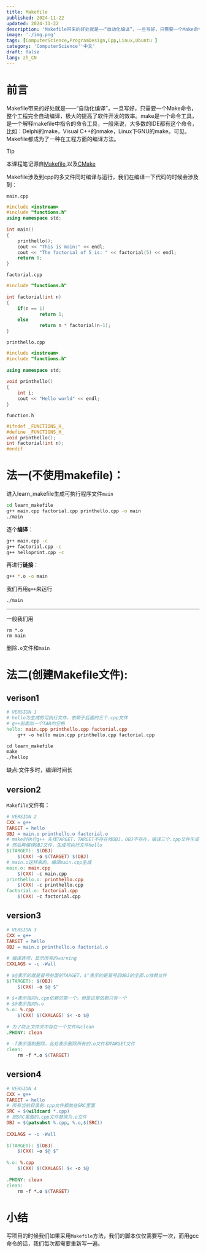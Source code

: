 ```yaml
---
title: Makefile
published: 2024-11-22
updated: 2024-11-22
description: 'Makefile带来的好处就是——“自动化编译”，一旦写好，只需要一个Make命令，整个工程完全自动编译，极大的提高了软件开发的效率。make是一个命令工具，是一个解释makefile中指令的命令工具，一般来说，大多数的IDE都有这个命令，比如：Delphi的make，Visual C++的nmake，Linux下GNU的make。可见，Makefile都成为了一种在工程方面的编译方法。'
image: './img.png'
tags: [ComputerScience,ProgramDesign,Cpp,Linux,Ubuntu ]
category: 'ComputerScience''中文'
draft: false 
lang: zh_CN
---
```

# 前言

Makefile带来的好处就是——“自动化编译”，一旦写好，只需要一个Make命令，整个工程完全自动编译，极大的提高了软件开发的效率。make是一个命令工具，是一个解释makefile中指令的命令工具，一般来说，大多数的IDE都有这个命令，比如：Delphi的make，Visual C++的nmake，Linux下GNU的make。可见，Makefile都成为了一种在工程方面的编译方法。

>[!TIP]
>本课程笔记源自[Makefile](https://www.bilibili.com/video/BV188411L7d2),以及[CMake](https://www.bilibili.com/video/BV1bg411p7oS/?)

Makefile涉及到cpp的多文件同时编译与运行，我们在编译一下代码的时候会涉及到：

`main.cpp`

```cpp
#include <iostream>
#include "functions.h"
using namespace std;
 
int main()
{
    printhello();
    cout << "This is main:" << endl;
    cout << "The factorial of 5 is: " << factorial(5) << endl;
    return 0;
}
```

`factorial.cpp`

```cpp
#include "functions.h"
 
int factorial(int n)
{
    if(n == 1)
            return 1;
    else
            return n * factorial(n-1);
}
```

`printhello.cpp`

```cpp
#include <iostream>
#include "functions.h"
 
using namespace std;
 
void printhello()
{
    int i;
    cout << "Hello world" << endl;
}
```

`function.h`

```cpp
#ifndef _FUNCTIONS_H_
#define _FUNCTIONS_H_
void printhello();
int factorial(int n);
#endif
```

# 法一(不使用makefile)：

进入learn_makefile生成可执行程序文件`main`

```bash
cd learn_makefile
g++ main.cpp factorial.cpp printhello.cpp -o main
./main
```

逐个**编译**：
```bash
g++ main.cpp -c
g++ factorial.cpp -c
g++ helloprint.cpp -c
```

再进行**链接**：

```bash
g++ *.o -o main
```

我们再用`g++`来运行

```bash
./main
```

---

一般我们用

```
rm *.o
rm main
```

删除`.o`文件和`main`

# 法二(创建Makefile文件):

## verison1

```makefile
# VERSION 1
# hello为生成的可执行文件，依赖于后面的三个.cpp文件
# g++前面加一个TAB的空格
hello: main.cpp printhello.cpp factorial.cpp
	g++ -o hello main.cpp printhello.cpp factorial.cpp
```

```makefile
cd learn_makefile
make
./hellop
```

缺点:文件多时，编译时间长

## version2

`Makefile`文件有：

```makefile
# VERSION 2
CXX = g++
TARGET = hello
OBJ = main.o printhello.o factorial.o
# make时执行g++ 先找TARGET，TARGET不存在找OBJ，OBJ不存在，编译三个.cpp文件生成.o文件
# 然后再编译OBJ文件，生成可执行文件hello
$(TARGET): $(OBJ)
	$(CXX) -o $(TARGET) $(OBJ)
# main.o这样来的，编译main.cpp生成
main.o: main.cpp
	$(CXX) -c main.cpp
printhello.o: printhello.cpp
	$(CXX) -c printhello.cpp
factorial.o: factorial.cpp
	$(CXX) -c factorial.cpp
```

## version3

```makefile
# VERSION 3
CXX = g++
TARGET = hello
OBJ = main.o printhello.o factorial.o
 
# 编译选项，显示所有的warning
CXXLAGS = -c -Wall
 
# $@表示的就是冒号前面的TARGET，$^表示的是冒号后OBJ的全部.o依赖文件
$(TARGET): $(OBJ)
	$(CXX) -o $@ $^
 
# $<表示指向%.cpp依赖的第一个，但是这里依赖只有一个
# $@表示指向%.o
%.o: %.cpp
	$(CXX) $(CXXLAGS) $< -o $@
 
# 为了防止文件夹中存在一个文件叫clean
.PHONY: clean
 
# -f表示强制删除，此处表示删除所有的.o文件和TARGET文件
clean:
	rm -f *.o $(TARGET)
```

## version4

```makefile
# VERSION 4
CXX = g++
TARGET = hello
# 所有当前目录的.cpp文件都放在SRC里面
SRC = $(wildcard *.cpp)
# 把SRC里面的.cpp文件替换为.o文件
OBJ = $(patsubst %.cpp, %.o,$(SRC))
 
CXXLAGS = -c -Wall
 
$(TARGET): $(OBJ)
	$(CXX) -o $@ $^
 
%.o: %.cpp
	$(CXX) $(CXXLAGS) $< -o $@
 
.PHONY: clean
clean:
	rm -f *.o $(TARGET)
```

# 小结

写项目的时候我们如果采用`Makefile`方法，我们的脚本仅仅需要写一次，而用gcc命令的话，我们每次都需要重新写一遍。